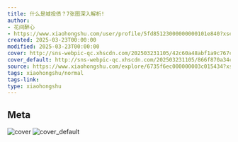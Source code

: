 ```yaml
---
title: 什么是城投债？7张图深入解析!
author:
- 花间醉心
- https://www.xiaohongshu.com/user/profile/5fd85123000000000101e840?xsec_token=undefined
created: 2025-03-23T00:00:00
modified: 2025-03-23T00:00:00
cover: http://sns-webpic-qc.xhscdn.com/202503231105/42c60a48abf1a9c767c1156b75c83766/1040g00831a6ckamonc6g5nuoa4hgbq20at0h1lo!nc_n_webp_prv_1
cover_default: http://sns-webpic-qc.xhscdn.com/202503231105/866f870a34cdd6ed3c809f76d2f8bdab/1040g00831a6ckamonc6g5nuoa4hgbq20at0h1lo!nc_n_webp_mw_1
source: https://www.xiaohongshu.com/explore/6735f6ec000000003c015434?xsec_token=ABlcvNcJiQD-CyKm3OFtpxmH94PhT38g_Ko8DR3Fqj6RA=
tags: xiaohongshu/normal
tags-link:
type: xiaohongshu
---
```


## Meta

![cover](http://sns-webpic-qc.xhscdn.com/202503231105/42c60a48abf1a9c767c1156b75c83766/1040g00831a6ckamonc6g5nuoa4hgbq20at0h1lo!nc_n_webp_prv_1)
![cover_default](http://sns-webpic-qc.xhscdn.com/202503231105/866f870a34cdd6ed3c809f76d2f8bdab/1040g00831a6ckamonc6g5nuoa4hgbq20at0h1lo!nc_n_webp_mw_1)
